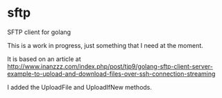 # sftp

SFTP client for golang

This is a work in progress, just something that I need at the moment.

It is based on an article at http://www.inanzzz.com/index.php/post/tjp9/golang-sftp-client-server-example-to-upload-and-download-files-over-ssh-connection-streaming

I added the UploadFile and UploadIfNew methods.

